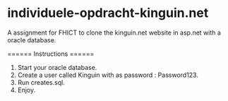 # individuele-opdracht-kinguin.net
A assignment for FHICT to clone the kinguin.net website in asp.net with a oracle database.


======  Instructions  ======

1. Start your oracle database.
2. Create a user called Kinguin with as password : Password123.
3. Run creates.sql.
4. Enjoy.